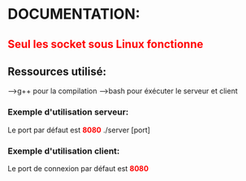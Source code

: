 <h1>DOCUMENTATION:</h1>
<h2 style="color:red">Seul les socket sous Linux fonctionne</h2>
<h2>Ressources utilisé:</h2>
-->g++ pour la compilation
-->bash pour éxécuter le serveur et client
<h3>Exemple d'utilisation serveur:</h3>
Le port par défaut est <strong style="color:red;">8080</strong>
./server [port]

<h3>Exemple d'utilisation client:</h3>
Le port de connexion par défaut est <strong style="color:red;">8080</strong
